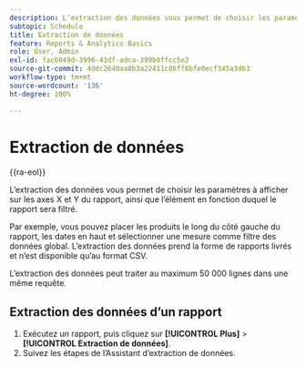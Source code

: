 ```yaml
---
description: L’extraction des données vous permet de choisir les paramètres à afficher sur les axes X et Y du rapport, ainsi que l’élément en fonction duquel le rapport sera filtré.
subtopic: Schedule
title: Extraction de données
feature: Reports & Analytics Basics
role: User, Admin
exl-id: fac6049d-3996-41df-adca-399b0ffcc5e2
source-git-commit: 4ddc2640aa8b3a22411c86ff8bfe0ecf345a3d63
workflow-type: tm+mt
source-wordcount: '136'
ht-degree: 100%

---
```


# Extraction de données

{{ra-eol}}

L’extraction des données vous permet de choisir les paramètres à afficher sur les axes X et Y du rapport, ainsi que l’élément en fonction duquel le rapport sera filtré.

Par exemple, vous pouvez placer les produits le long du côté gauche du rapport, les dates en haut et sélectionner une mesure comme filtre des données global. L’extraction des données prend la forme de rapports livrés et n’est disponible qu’au format CSV.

L’extraction des données peut traiter au maximum 50 000 lignes dans une même requête.

## Extraction des données d’un rapport

1. Exécutez un rapport, puis cliquez sur **[!UICONTROL Plus]** > **[!UICONTROL Extraction de données]**.
1. Suivez les étapes de l’Assistant d’extraction de données.
